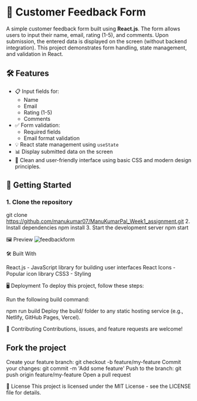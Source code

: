 # 📝 Customer Feedback Form

A simple customer feedback form built using **React.js**. The form allows users to input their name, email, rating (1-5), and comments. Upon submission, the entered data is displayed on the screen (without backend integration). This project demonstrates form handling, state management, and validation in React.

## 🛠️ Features

- 📋 Input fields for:
  - Name
  - Email
  - Rating (1-5)
  - Comments
- ✅ Form validation:
  - Required fields
  - Email format validation
- 💡 React state management using `useState`
- 📊 Display submitted data on the screen
- 🎨 Clean and user-friendly interface using basic CSS and modern design principles.

## 🚀 Getting Started

### 1. Clone the repository
git clone https://github.com/manukumar07/ManuKumarPal_Week1_assignment.git
2. Install dependencies
npm install
3. Start the development server
npm start

🖼️ Preview
![feedbackform](https://github.com/user-attachments/assets/71f93a41-ba80-4b9b-82b6-b85d406d7e7f)


🛠️ Built With

React.js - JavaScript library for building user interfaces
React Icons - Popular icon library
CSS3 - Styling

🖥️ Deployment
To deploy this project, follow these steps:

Run the following build command:

npm run build
Deploy the build/ folder to any static hosting service (e.g., Netlify, GitHub Pages, Vercel).

🤝 Contributing
Contributions, issues, and feature requests are welcome!

## Fork the project

Create your feature branch: git checkout -b feature/my-feature
Commit your changes: git commit -m 'Add some feature'
Push to the branch: git push origin feature/my-feature
Open a pull request

📄 License
This project is licensed under the MIT License - see the LICENSE file for details.
